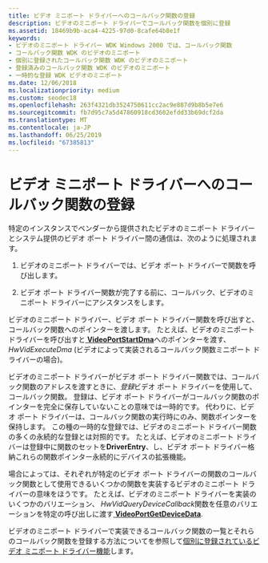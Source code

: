 ```yaml
---
title: ビデオ ミニポート ドライバーへのコールバック関数の登録
description: ビデオのミニポート ドライバーでコールバック関数を個別に登録
ms.assetid: 18469b9b-aca4-4225-97d0-8cafe64b8e1f
keywords:
- ビデオのミニポート ドライバー WDK Windows 2000 では、コールバック関数
- コールバック関数 WDK のビデオのミニポート
- 個別に登録されたコールバック関数 WDK のビデオのミニポート
- 登録済みのコールバック関数 WDK のビデオのミニポート
- 一時的な登録 WDK ビデオのミニポート
ms.date: 12/06/2018
ms.localizationpriority: medium
ms.custom: seodec18
ms.openlocfilehash: 263f4321db3524750611cc2ac9e887d9b8b5e7e6
ms.sourcegitcommit: fb7d95c7a5d47860918cd3602efdd33b69dcf2da
ms.translationtype: MT
ms.contentlocale: ja-JP
ms.lasthandoff: 06/25/2019
ms.locfileid: "67385813"
---
```

# <a name="registering-callback-functions-in-video-miniport-drivers"></a>ビデオ ミニポート ドライバーへのコールバック関数の登録

特定のインスタンスでベンダーから提供されたビデオのミニポート ドライバーとシステム提供のビデオ ポート ドライバー間の通信は、次のように処理されます。

1.  ビデオのミニポート ドライバーでは、ビデオ ポート ドライバーで関数を呼び出します。

2.  ビデオ ポート ドライバー関数が完了する前に、コールバック、ビデオのミニポート ドライバーにアシスタンスをします。

ビデオのミニポート ドライバー、ビデオ ポート ドライバー関数を呼び出すと、コールバック関数へのポインターを渡します。 たとえば、ビデオのミニポート ドライバーを呼び出すと[ **VideoPortStartDma**](https://docs.microsoft.com/windows-hardware/drivers/ddi/content/video/nf-video-videoportstartdma)へのポインターを渡す、 *HwVidExecuteDma* (ビデオによって実装されるコールバック関数ミニポート ドライバーの場合)。

ビデオのミニポート ドライバーがビデオ ポート ドライバー関数では、コールバック関数のアドレスを渡すときに、*登録*ビデオ ポート ドライバーを使用して、コールバック関数。 登録は、ビデオ ポート ドライバーがコールバック関数のポインターを完全に保存していないことの意味では一時的です。 代わりに、ビデオ ポート ドライバーは、コールバック関数の実行時にのみ、関数ポインターを保持します。 この種の一時的な登録では、ビデオのミニポート ドライバー関数の多くの永続的な登録とは対照的です。 たとえば、ビデオのミニポート ドライバーは登録中に関数のセットを**DriverEntry**、し、ビデオ ポート ドライバー格納これらの関数ポインター永続的にデバイスの拡張機能。

場合によっては、それぞれが特定のビデオ ポート ドライバーの関数のコールバック関数として使用できるいくつかの関数を実装するビデオのミニポート ドライバーの意味をほうです。 たとえば、ビデオのミニポート ドライバーを実装のいくつかのバリエーション、 *HwVidQueryDeviceCallback*関数を任意のバリエーションを特定の呼び出しに渡す[ **VideoPortGetDeviceData**](https://docs.microsoft.com/windows-hardware/drivers/ddi/content/video/nf-video-videoportgetdevicedata).

ビデオのミニポート ドライバーで実装できるコールバック関数の一覧とそれらのコールバック関数を登録する方法についてを参照して[個別に登録されているビデオ ミニポート ドライバー機能](https://docs.microsoft.com/windows-hardware/drivers/ddi/content/index)します。